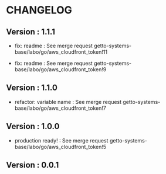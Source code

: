 # CHANGELOG

## Version : 1.1.1

- fix: readme : See merge request getto-systems-base/labo/go/aws_cloudfront_token!11

- fix: readme : See merge request getto-systems-base/labo/go/aws_cloudfront_token!9


## Version : 1.1.0

- refactor: variable name : See merge request getto-systems-base/labo/go/aws_cloudfront_token!7


## Version : 1.0.0

- production ready! : See merge request getto-systems-base/labo/go/aws_cloudfront_token!5



## Version : 0.0.1


